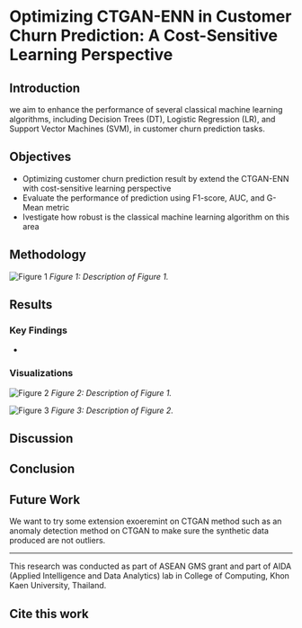 # Optimizing CTGAN-ENN in Customer Churn Prediction: A Cost-Sensitive Learning Perspective


## Introduction
we aim to enhance the performance of several classical machine learning algorithms, including Decision
Trees (DT), Logistic Regression (LR), and Support Vector Machines (SVM), in customer churn
prediction tasks.

## Objectives
- Optimizing customer churn prediction result by extend the CTGAN-ENN with cost-sensitive learning perspective
- Evaluate the performance of prediction using F1-score, AUC, and G-Mean metric
- Ivestigate how robust is the classical machine learning algorithm on this area

## Methodology
![Figure 1](path/to/figure1.png)
*Figure 1: Description of Figure 1.*

## Results


### Key Findings
- 

### Visualizations
![Figure 2](path/to/figure1.png)
*Figure 2: Description of Figure 1.*

![Figure 3](path/to/figure2.png)
*Figure 3: Description of Figure 2.*

## Discussion


## Conclusion


## Future Work
We want to try some extension exoeremint on CTGAN method such as an anomaly detection method on CTGAN to make sure the synthetic data produced are not outliers.


---

This research was conducted as part of ASEAN GMS grant and part of AIDA
(Applied Intelligence and Data Analytics) lab in College of Computing, Khon Kaen University,
Thailand.


## Cite this work
<!--```bibtex
@misc{yourlabel,
  author = {Author(s) Name(s)},
  title = {Title of Research Project},
  year = {Year},
  howpublished = {\url{URL of the repository}}
}-->

